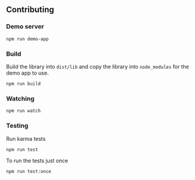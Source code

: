 ## Contributing

### Demo server

```
npm run demo-app
```

### Build

Build the library into `dist/lib` and copy the library into `node_modules` for the demo app
to use.

```
npm run build
```

### Watching

```
npm run watch
```

### Testing

Run karma tests

```
npm run test
```

To run the tests just once

```
npm run test:once
```
